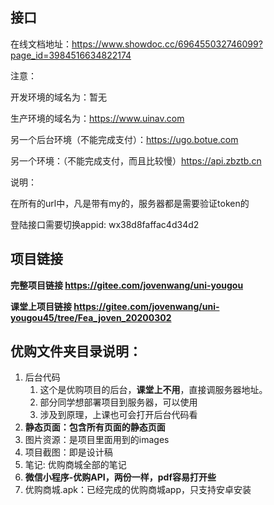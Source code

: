 ## 接口

在线文档地址：https://www.showdoc.cc/696455032746099?page_id=3984516634822174

注意：

开发环境的域名为：暂无

生产环境的域名为：https://www.uinav.com

另一个后台环境（不能完成支付）：https://ugo.botue.com

另一个环境：（不能完成支付，而且比较慢）https://api.zbztb.cn

说明：

在所有的url中，凡是带有my的，服务器都是需要验证token的

登陆接口需要切换appid: wx38d8faffac4d34d2



## 项目链接

**完整项目链接 https://gitee.com/jovenwang/uni-yougou**

**课堂上项目链接 https://gitee.com/jovenwang/uni-yougou45/tree/Fea_joven_20200302**



## **优购文件夹目录说明：**

1. 后台代码
   1. 这个是优购项目的后台，**课堂上不用**，直接调服务器地址。
   2. 部分同学想部署项目到服务器，可以使用
   3. 涉及到原理，上课也可会打开后台代码看
2. **静态页面：包含所有页面的静态页面**
3. 图片资源：是项目里面用到的images
4. 项目截图：即是设计稿
5. 笔记: 优购商城全部的笔记
6. **微信小程序-优购API，两份一样，pdf容易打开些**
7. 优购商城.apk：已经完成的优购商城app，只支持安卓安装
